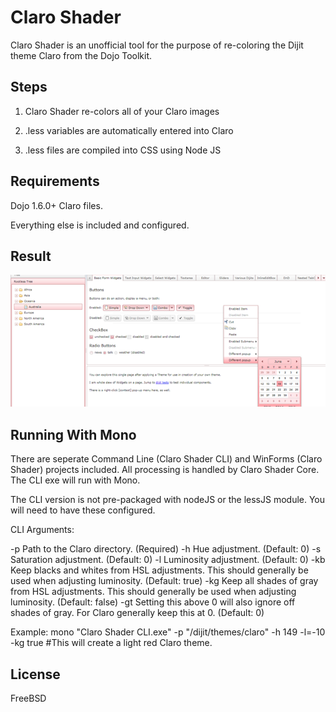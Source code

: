 # Claro Shader

Claro Shader is an unofficial tool for the purpose of re-coloring the Dijit theme Claro from the Dojo Toolkit.

## Steps

1. Claro Shader re-colors all of your Claro images

2. .less variables are automatically entered into Claro

3. .less files are compiled into CSS using Node JS

## Requirements

Dojo 1.6.0+ Claro files.

Everything else is included and configured.

## Result

![Claro-Shader](https://github.com/noxryan/Claro-Shader/raw/master/result.png)

## Running With Mono

There are seperate Command Line (Claro Shader CLI) and WinForms (Claro Shader) projects included. All processing is handled by Claro Shader Core. The CLI exe will run with Mono.

The CLI version is not pre-packaged with nodeJS or the lessJS module. You will need to have these configured.

CLI Arguments:

-p  Path to the Claro directory. (Required)
-h  Hue adjustment. (Default: 0)
-s  Saturation adjustment. (Default: 0)
-l  Luminosity adjustment. (Default: 0)
-kb Keep blacks and whites from HSL adjustments. This should generally be used when adjusting luminosity. (Default: true)
-kg Keep all shades of gray from HSL adjustments. This should generally be used when adjusting luminosity. (Default: false)
-gt Setting this above 0 will also ignore off shades of gray. For Claro generally keep this at 0. (Default: 0)

Example: mono "Claro Shader CLI.exe" -p "/dijit/themes/claro" -h 149 -l=-10 -kg true      #This will create a light red Claro theme.

## License

FreeBSD